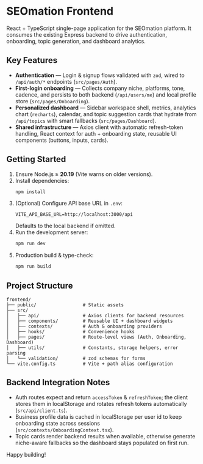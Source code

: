 # SEOmation Frontend

React + TypeScript single-page application for the SEOmation platform. It consumes the existing Express backend to drive authentication, onboarding, topic generation, and dashboard analytics.

## Key Features
- **Authentication** — Login & signup flows validated with `zod`, wired to `/api/auth/*` endpoints (`src/pages/Auth`).
- **First-login onboarding** — Collects company niche, platforms, tone, cadence, and persists to both backend (`/api/users/me`) and local profile store (`src/pages/Onboarding`).
- **Personalized dashboard** — Sidebar workspace shell, metrics, analytics chart (`recharts`), calendar, and topic suggestion cards that hydrate from `/api/topics` with smart fallbacks (`src/pages/Dashboard`).
- **Shared infrastructure** — Axios client with automatic refresh-token handling, React context for auth + onboarding state, reusable UI components (buttons, inputs, cards).

## Getting Started
1. Ensure Node.js ≥ **20.19** (Vite warns on older versions).
2. Install dependencies:
   ```bash
   npm install
   ```
3. (Optional) Configure API base URL in `.env`:
   ```
   VITE_API_BASE_URL=http://localhost:3000/api
   ```
   Defaults to the local backend if omitted.
4. Run the development server:
   ```bash
   npm run dev
   ```
5. Production build & type-check:
   ```bash
   npm run build
   ```

## Project Structure
```
frontend/
├── public/                 # Static assets
├── src/
│   ├── api/                # Axios clients for backend resources
│   ├── components/         # Reusable UI + dashboard widgets
│   ├── contexts/           # Auth & onboarding providers
│   ├── hooks/              # Convenience hooks
│   ├── pages/              # Route-level views (Auth, Onboarding, Dashboard)
│   ├── utils/              # Constants, storage helpers, error parsing
│   └── validation/         # zod schemas for forms
└── vite.config.ts          # Vite + path alias configuration
```

## Backend Integration Notes
- Auth routes expect and return `accessToken` & `refreshToken`; the client stores them in localStorage and rotates refresh tokens automatically (`src/api/client.ts`).
- Business profile data is cached in localStorage per user id to keep onboarding state across sessions (`src/contexts/OnboardingContext.tsx`).
- Topic cards render backend results when available, otherwise generate niche-aware fallbacks so the dashboard stays populated on first run.

Happy building!
